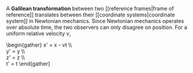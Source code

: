 A **Galilean transformation** between two [[reference frames|frame of reference]] translates between their [[coordinate systems|coordinate system]] in Newtonian mechanics. Since Newtonian mechanics operates over absolute time, the two observers can only disagree on position. For a uniform relative velocity $v$,

\begin{gather}
x' = x - vt \\\\\
y' = y \\\\\
z' = z \\\\\
t' = t
\end{gather}